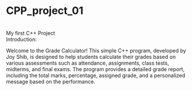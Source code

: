 # CPP_project_01
<br>
My first C++ Project
<br>
Introduction: 
<br>

Welcome to the Grade Calculator! This simple C++ program, developed by Joy Shib, is designed to help students calculate their grades based on various assessments such as attendance, assignments, class tests, midterms, and final exams. The program provides a detailed grade report, including the total marks, percentage, assigned grade, and a personalized message based on the performance.
<br>
